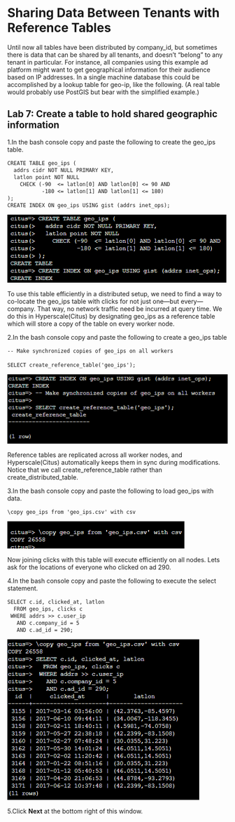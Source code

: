 # Sharing Data Between Tenants with Reference Tables

Until now all tables have been distributed by company_id, but sometimes there is data that can be shared by all tenants, and doesn’t “belong” to any tenant in particular. For instance, all companies using this example ad platform might want to get geographical information for their audience based on IP addresses. In a single machine database this could be accomplished by a lookup table for geo-ip, like the following. (A real table would probably use PostGIS but bear with the simplified example.)

## **Lab 7: Create a table to hold shared geographic information**

1.In the bash console copy and paste the following to create the geo_ips table.

```
CREATE TABLE geo_ips (
  addrs cidr NOT NULL PRIMARY KEY,
  latlon point NOT NULL
    CHECK (-90  <= latlon[0] AND latlon[0] <= 90 AND
           -180 <= latlon[1] AND latlon[1] <= 180)
);
CREATE INDEX ON geo_ips USING gist (addrs inet_ops); 
```

  ![](Images/11query.png)
  
To use this table efficiently in a distributed setup, we need to find a way to co-locate the geo_ips table with clicks for not just one—but every—company. That way, no network traffic need be incurred at query time. We do this in Hyperscale(Citus) by designating geo_ips as a reference table which will store a copy of the table on every worker node.

2.In the bash console copy and paste the following to create a geo_ips table

```
-- Make synchronized copies of geo_ips on all workers

SELECT create_reference_table('geo_ips');
```

  ![](Images/12query.png)
  
Reference tables are replicated across all worker nodes, and Hyperscale(Citus) automatically keeps them in sync during modifications. Notice that we call create_reference_table rather than create_distributed_table.
	 
3.In the bash console copy and paste the following to load geo_ips with data.

```
\copy geo_ips from 'geo_ips.csv' with csv
```

  ![](Images/13query.png)
  
Now joining clicks with this table will execute efficiently on all nodes. Lets ask for the locations of everyone who clicked on ad 290.
	 
4.In the bash console copy and paste the following to execute the select statement.

```
SELECT c.id, clicked_at, latlon
  FROM geo_ips, clicks c
 WHERE addrs >> c.user_ip
   AND c.company_id = 5
   AND c.ad_id = 290;
 ```

  ![](Images/14query.png)
  
5.Click **Next** at the bottom right of this window.
